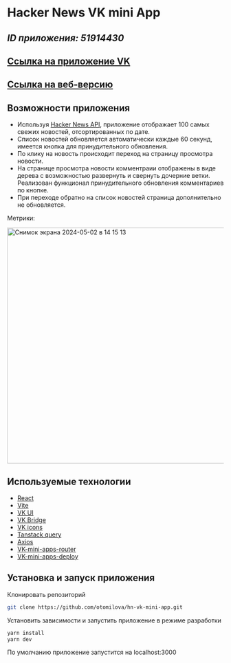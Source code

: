 # Hacker News VK mini App

## _ID приложения: 51914430_

## [Cсылка на приложение VK](https://vk.com/app51914430)
## [Cсылка на веб-версию](https://prod-app51914430-8ba482bbc35b.pages-ac.vk-apps.com/index.html)



## Возможности приложения

- Используя [Hacker News API](https://github.com/HackerNews/API), приложение отображает 100 самых свежих новостей, отсортированных по дате.
- Список новостей обновляется автоматически каждые 60 секунд, имеется кнопка для принудительного обновления.
- По клику на новость происходит переход на страницу просмотра новости.
- На странице просмотра новости комментраии отображены в виде дерева с возможностью развернуть и свернуть дочерние ветки. Реализован функционал принудительного обновления комментариев по кнопке.
- При переходе обратно на список новостей страница дополнительно не обновляется.
  
Метрики: 

<img width="549" alt="Снимок экрана 2024-05-02 в 14 15 13" src="https://github.com/otomilova/hn-vk-mini-app/assets/111354368/48c9dfa2-0a95-4ea2-8f87-c3aed8278cfe">

## Используемые технологии


- [React](http://react.dev)
- [Vite](https://vitejs.dev/)
- [VK UI](https://vkcom.github.io/VKUI)
- [VK Bridge](https://www.npmjs.com/package/@vkontakte/vk-bridge-react)
- [VK icons](https://vkcom.github.io/icons/)
- [Tanstack query](https://tanstack.com/query/latest)
- [Axios](https://axios-http.com/ru/docs/intro)
- [VK-mini-apps-router](https://github.com/VKCOM/vk-mini-apps-router)
- [VK-mini-apps-deploy](https://dev.vk.com/ru/mini-apps/development/hosting/overview)


## Установка и запуск приложения

Клонировать репозиторий

```sh
git clone https://github.com/otomilova/hn-vk-mini-app.git
```

Установить зависимости и запустить приложение в режиме разработки

```sh
yarn install
yarn dev
```
По умолчанию приложение запустится на localhost:3000

